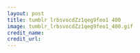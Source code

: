 ```yaml
---
layout: post
title: tumblr lrbsvocdZz1qeg9feo1 400
image: tumblr_lrbsvocdZz1qeg9feo1_400.gif
credit_name: 
credit_url:
---
```


